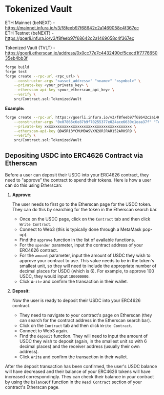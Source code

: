 # Tokenized Vault

ETH Mainnet (beNEXT) - https://mainnet.infura.io/v3/f8feeb97f68642c2a1469058c4f367ec  
ETH Testnet (beNEXT) - https://goerli.infura.io/v3/f8feeb97f68642c2a1469058c4f367ec

Tokenized Vault (TVLT) - https://goerli.etherscan.io/address/0x0cc77e7c4432490cf5cecd1f777665035eb4bb3f 

```sh
forge build
forge test
forge create --rpc-url <rpc_url> \
    --constructor-args "<asset_address>" "<name>" "<symbol>" \
    --private-key <your_private_key> \
    --etherscan-api-key <your_etherscan_api_key> \
    --verify \
    src/Contract.sol:TokenizedVault
```



**Example:**

```sh
forge create --rpc-url https://goerli.infura.io/v3/f8feeb97f68642c2a1469058c4f367ec \
    --constructor-args "0x07865c6e87b9f70255377e024ace6630c1eaa37f" "TokenVault" "TVLT" \
    --private-key xxxxxxxxxxxxxxxxxxxxxxxxxxxxxxxxxxxxxxxx \
    --etherscan-api-key QDA5R13YCMUMDASVXN28RJRAR152ARHSR9 \
    --verify \
    src/Contract.sol:TokenizedVault
```



## Depositing USDC into ERC4626 Contract via Etherscan

Before a user can deposit their USDC into your ERC4626 contract, they need to "approve" the contract to spend their tokens. Here is how a user can do this using Etherscan:

1. **Approve**:
   
   The user needs to first go to the Etherscan page for the USDC token. They can do this by searching for the token in the Etherscan search bar.

   - Once on the USDC page, click on the `Contract` tab and then click `Write Contract`.
   - Connect to Web3 (this is typically done through a MetaMask pop-up).
   - Find the `approve` function in the list of available functions. 
   - For the `spender` parameter, input the contract address of your ERC4626 contract. 
   - For the `amount` parameter, input the amount of USDC they wish to approve your contract to use. This value needs to be in the token's smallest unit, so they will need to include the appropriate number of decimal places for USDC (which is 6). For example, to approve 100 USDC, they would input `100000000`.
   - Click `Write` and confirm the transaction in their wallet. 


2. **Deposit**:

   Now the user is ready to deposit their USDC into your ERC4626 contract. 

   - They need to navigate to your contract's page on Etherscan (they can search for the contract address in the Etherscan search bar). 
   - Click on the `Contract` tab and then click `Write Contract`.
   - Connect to Web3 again.
   - Find the `deposit` function. They will need to input the amount of USDC they wish to deposit (again, in the smallest unit so with 6 decimal places) and the receiver address (usually their own address).
   - Click `Write` and confirm the transaction in their wallet.

After the deposit transaction has been confirmed, the user's USDC balance will have decreased and their balance of your ERC4626 tokens will have increased correspondingly. They can check their balance in your contract by using the `balanceOf` function in the `Read Contract` section of your contract's Etherscan page.

